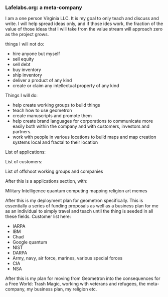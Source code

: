 ### Lafelabs.org: a meta-company

I am a one person Virginia LLC.  It is my goal to only teach and discuss and write.  I will help spread ideas only, and if those ides work, the fraction of the value of those ideas that I will take from the value stream will approach zero as the project grows.

things I will not do:

- hire anyone but myself
- sell equity
- sell debt
- buy inventory
- ship inventory
- deliver a product of any kind
- create or claim any intellectual property of any kind

Things I will do:

 - help create working groups to build things 
 - teach how to use geometron
 - create manuscripts and promote them
 - help create brand languages for corporations to communicate more easily both within the company and with customers, investors and partners.
 - work with people in various locations to build maps and map creation systems local and fractal to their location
 
 List of applications:
 
 List of customers:
 
 List of offshoot working groups and companies
 
 After this is a applications section, with:

Military 
Intelligence
quantum computing
mapping
religion
art
memes

After this is my deployment plan for geometron specifically.  This is essentially a series of funding proposals as well as a business plan for me as an individual to simply travel and teach until the thing is seeded in all these fields.  Customer list here:

 - IARPA
 - IBM
 - Chad
 - Google quantum
 - NIST
 - DARPA
 - Army, navy, air force, marines, various special forces
 - CIA
 - NSA
 
 

After this is my plan for moving from Geometron into the consequences for a Free World: Trash Magic, working with veterans and refugees, the meta-company, my business plan, my religion etc.  
